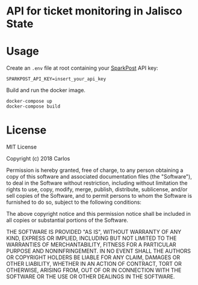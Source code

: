 # API for ticket monitoring in Jalisco State

# Usage
Create an `.env` file at root containing your [SparkPost](https://developers.sparkpost.com/) API key:

```
SPARKPOST_API_KEY=insert_your_api_key
```

Build and run the docker image.

```
docker-compose up
docker-compose build
```

# License
MIT License

Copyright (c) 2018 Carlos

Permission is hereby granted, free of charge, to any person obtaining a copy
of this software and associated documentation files (the "Software"), to deal
in the Software without restriction, including without limitation the rights
to use, copy, modify, merge, publish, distribute, sublicense, and/or sell
copies of the Software, and to permit persons to whom the Software is
furnished to do so, subject to the following conditions:

The above copyright notice and this permission notice shall be included in all
copies or substantial portions of the Software.

THE SOFTWARE IS PROVIDED "AS IS", WITHOUT WARRANTY OF ANY KIND, EXPRESS OR
IMPLIED, INCLUDING BUT NOT LIMITED TO THE WARRANTIES OF MERCHANTABILITY,
FITNESS FOR A PARTICULAR PURPOSE AND NONINFRINGEMENT. IN NO EVENT SHALL THE
AUTHORS OR COPYRIGHT HOLDERS BE LIABLE FOR ANY CLAIM, DAMAGES OR OTHER
LIABILITY, WHETHER IN AN ACTION OF CONTRACT, TORT OR OTHERWISE, ARISING FROM,
OUT OF OR IN CONNECTION WITH THE SOFTWARE OR THE USE OR OTHER DEALINGS IN THE
SOFTWARE.
